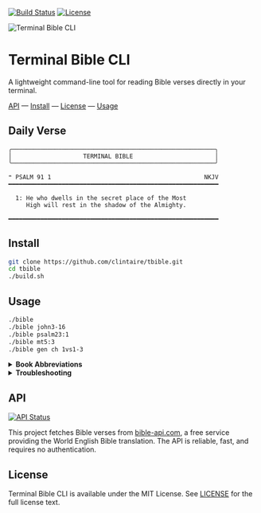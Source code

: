 [![Build Status](https://github.com/clintaire/tbible/workflows/Daily%20Bible%20Verse%20Update/badge.svg)](https://github.com/clintaire/tbible/actions)
[![License](https://img.shields.io/badge/license-MIT-blue.svg)](LICENSE)

![Terminal Bible CLI](https://camo.githubusercontent.com/2722992d519a722218f896d5f5231d49f337aaff4514e78bd59ac935334e916a/68747470733a2f2f692e696d6775722e636f6d2f77617856496d762e706e67)

# Terminal Bible CLI

A lightweight command-line tool for reading Bible verses directly in your terminal.

[API](#api) — [Install](#install) — [License](#license) — [Usage](#usage)

<!-- DAILY_VERSE_START -->
## Daily Verse


    ╭─────────────────────────────────────────────────────────╮
    │                    TERMINAL BIBLE                       │
    ╰─────────────────────────────────────────────────────────╯

    ❝ PSALM 91 1                                           NKJV
    ━━━━━━━━━━━━━━━━━━━━━━━━━━━━━━━━━━━━━━━━━━━━━━━━━━━━━━━━━━━

      1: He who dwells in the secret place of the Most
         High will rest in the shadow of the Almighty.

    ━━━━━━━━━━━━━━━━━━━━━━━━━━━━━━━━━━━━━━━━━━━━━━━━━━━━━━━━━━━
<!-- DAILY_VERSE_END -->

## Install

```bash
git clone https://github.com/clintaire/tbible.git
cd tbible
./build.sh
```

## Usage

```bash
./bible
./bible john3-16
./bible psalm23:1
./bible mt5:3
./bible gen ch 1vs1-3
```

<details>
<summary><strong>Book Abbreviations</strong></summary>

Use these short forms instead of full book names:

**Old Testament:**
```
gen, ex, lev, num, deut, josh, judg, ruth
1sam, 2sam, 1ki, 2ki, 1chr, 2chr, ezra, neh, est, job
ps/psalm, prov, eccl, song, isa, jer, lam, ezek, dan
hos, joel, amos, oba, jon, mic, nah, hab, zep, hag, zech, mal
```

**New Testament:**
```
mt, mk, lk, jn, acts, rom, 1cor, 2cor, gal, eph, phil, col
1th, 2th, 1tim, 2tim, tit, phlm, heb, jas, 1pet, 2pet
1jn, 2jn, 3jn, jude, rev
```

</details>

<details>
<summary><strong>Troubleshooting</strong></summary>

```bash
rustup update stable
cargo clean && ./build.sh
chmod +x build.sh bible
curl https://bible-api.com/john+3:16
```
</details>

## API

[![API Status](https://img.shields.io/website?url=https://bible-api.com&label=API%20Status&color=green)](https://bible-api.com)

This project fetches Bible verses from [bible-api.com](https://bible-api.com), a free service providing the World English Bible translation. The API is reliable, fast, and requires no authentication.

## License

Terminal Bible CLI is available under the MIT License. See [LICENSE](LICENSE) for the full license text.
